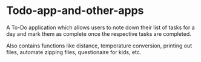 # Todo-app-and-other-apps

A To-Do application which allows users to note down their list of tasks for a day and mark them as complete once the respective tasks are completed.

Also contains functions like distance, temperature conversion, printing out files, automate zipping files, questionaire for kids,  etc.

